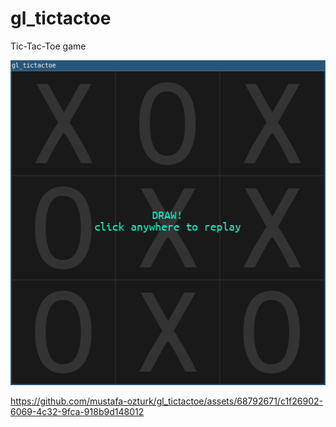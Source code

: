 # gl_tictactoe

Tic-Tac-Toe game

![img.png](assets%2Fimg.png)



https://github.com/mustafa-ozturk/gl_tictactoe/assets/68792671/c1f26902-6069-4c32-9fca-918b9d148012

